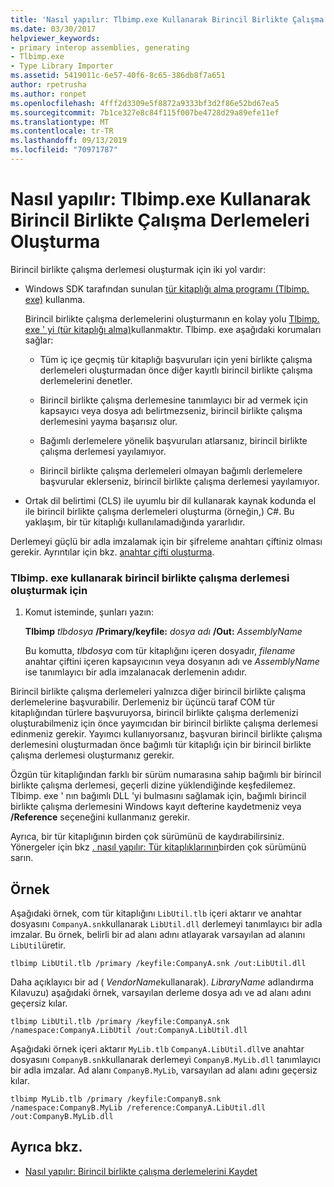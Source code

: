 ```yaml
---
title: 'Nasıl yapılır: Tlbimp.exe Kullanarak Birincil Birlikte Çalışma Derlemeleri Oluşturma'
ms.date: 03/30/2017
helpviewer_keywords:
- primary interop assemblies, generating
- Tlbimp.exe
- Type Library Importer
ms.assetid: 5419011c-6e57-40f6-8c65-386db8f7a651
author: rpetrusha
ms.author: ronpet
ms.openlocfilehash: 4fff2d3309e5f8872a9333bf3d2f86e52bd67ea5
ms.sourcegitcommit: 7b1ce327e8c84f115f007be4728d29a89efe11ef
ms.translationtype: MT
ms.contentlocale: tr-TR
ms.lasthandoff: 09/13/2019
ms.locfileid: "70971787"
---
```

# <a name="how-to-generate-primary-interop-assemblies-using-tlbimpexe"></a>Nasıl yapılır: Tlbimp.exe Kullanarak Birincil Birlikte Çalışma Derlemeleri Oluşturma

Birincil birlikte çalışma derlemesi oluşturmak için iki yol vardır:

- Windows SDK tarafından sunulan [tür kitaplığı alma programı (Tlbimp. exe)](../../../docs/framework/tools/tlbimp-exe-type-library-importer.md) kullanma.

  Birincil birlikte çalışma derlemelerini oluşturmanın en kolay yolu [Tlbimp. exe ' yi (tür kitaplığı alma)](../../../docs/framework/tools/tlbimp-exe-type-library-importer.md)kullanmaktır. Tlbimp. exe aşağıdaki korumaları sağlar:

  - Tüm iç içe geçmiş tür kitaplığı başvuruları için yeni birlikte çalışma derlemeleri oluşturmadan önce diğer kayıtlı birincil birlikte çalışma derlemelerini denetler.

  - Birincil birlikte çalışma derlemesine tanımlayıcı bir ad vermek için kapsayıcı veya dosya adı belirtmezseniz, birincil birlikte çalışma derlemesini yayma başarısız olur.

  - Bağımlı derlemelere yönelik başvuruları atlarsanız, birincil birlikte çalışma derlemesi yayılamıyor.

  - Birincil birlikte çalışma derlemeleri olmayan bağımlı derlemelere başvurular eklerseniz, birincil birlikte çalışma derlemesi yayılamıyor.

- Ortak dil belirtimi (CLS) ile uyumlu bir dil kullanarak kaynak kodunda el ile birincil birlikte çalışma derlemeleri oluşturma (örneğin,) C#. Bu yaklaşım, bir tür kitaplığı kullanılamadığında yararlıdır.

Derlemeyi güçlü bir adla imzalamak için bir şifreleme anahtarı çiftiniz olması gerekir. Ayrıntılar için bkz. [anahtar çifti oluşturma](../../standard/assembly/create-public-private-key-pair.md).

### <a name="to-generate-a-primary-interop-assembly-using-tlbimpexe"></a>Tlbimp. exe kullanarak birincil birlikte çalışma derlemesi oluşturmak için

1. Komut isteminde, şunları yazın:

    **Tlbimp** *tlbdosya* **/Primary/keyfile:** *dosya adı* **/Out:** *AssemblyName*

    Bu komutta, *tlbdosya* com tür kitaplığını içeren dosyadır, *filename* anahtar çiftini içeren kapsayıcının veya dosyanın adı ve *AssemblyName* ise tanımlayıcı bir adla imzalanacak derlemenin adıdır.

Birincil birlikte çalışma derlemeleri yalnızca diğer birincil birlikte çalışma derlemelerine başvurabilir. Derlemeniz bir üçüncü taraf COM tür kitaplığından türlere başvuruyorsa, birincil birlikte çalışma derlemenizi oluşturabilmeniz için önce yayımcıdan bir birincil birlikte çalışma derlemesi edinmeniz gerekir. Yayımcı kullanıyorsanız, başvuran birincil birlikte çalışma derlemesini oluşturmadan önce bağımlı tür kitaplığı için bir birincil birlikte çalışma derlemesi oluşturmanız gerekir.

Özgün tür kitaplığından farklı bir sürüm numarasına sahip bağımlı bir birincil birlikte çalışma derlemesi, geçerli dizine yüklendiğinde keşfedilemez. Tlbimp. exe ' nın bağımlı DLL 'yi bulmasını sağlamak için, bağımlı birincil birlikte çalışma derlemesini Windows kayıt defterine kaydetmeniz veya **/Reference** seçeneğini kullanmanız gerekir.

Ayrıca, bir tür kitaplığının birden çok sürümünü de kaydırabilirsiniz. Yönergeler için bkz [. nasıl yapılır: Tür kitaplıklarının](https://docs.microsoft.com/previous-versions/dotnet/netframework-4.0/1565h6hc(v=vs.100))birden çok sürümünü sarın.

## <a name="example"></a>Örnek

Aşağıdaki örnek, com tür kitaplığını `LibUtil.tlb` içeri aktarır ve anahtar dosyasını `CompanyA.snk`kullanarak `LibUtil.dll` derlemeyi tanımlayıcı bir adla imzalar. Bu örnek, belirli bir ad alanı adını atlayarak varsayılan ad alanını `LibUtil`üretir.

```console
tlbimp LibUtil.tlb /primary /keyfile:CompanyA.snk /out:LibUtil.dll
```

Daha açıklayıcı bir ad ( *VendorName*kullanarak). *LibraryName* adlandırma Kılavuzu) aşağıdaki örnek, varsayılan derleme dosya adı ve ad alanı adını geçersiz kılar.

```console
tlbimp LibUtil.tlb /primary /keyfile:CompanyA.snk /namespace:CompanyA.LibUtil /out:CompanyA.LibUtil.dll
```

Aşağıdaki örnek içeri aktarır `MyLib.tlb` `CompanyA.LibUtil.dll`ve anahtar dosyasını `CompanyB.snk`kullanarak derlemeyi `CompanyB.MyLib.dll` tanımlayıcı bir adla imzalar. Ad alanı `CompanyB.MyLib`, varsayılan ad alanı adını geçersiz kılar.

```console
tlbimp MyLib.tlb /primary /keyfile:CompanyB.snk /namespace:CompanyB.MyLib /reference:CompanyA.LibUtil.dll /out:CompanyB.MyLib.dll
```

## <a name="see-also"></a>Ayrıca bkz.

- [Nasıl yapılır: Birincil birlikte çalışma derlemelerini Kaydet](../../../docs/framework/interop/how-to-register-primary-interop-assemblies.md)
